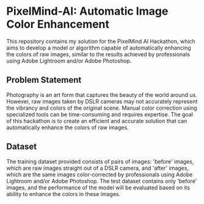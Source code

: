 # PixelMind-AI: Automatic Image Color Enhancement
This repository contains my solution for the PixelMind AI Hackathon, which aims to develop a model or algorithm capable of automatically enhancing the colors of raw images, similar to the results achieved by professionals using Adobe Lightroom and/or Adobe Photoshop.

## Problem Statement
Photography is an art form that captures the beauty of the world around us. However, raw images taken by DSLR cameras may not accurately represent the vibrancy and colors of the original scene. Manual color correction using specialized tools can be time-consuming and requires expertise. The goal of this hackathon is to create an efficient and accurate solution that can automatically enhance the colors of raw images.

## Dataset
The training dataset provided consists of pairs of images: 'before' images, which are raw images straight out of a DSLR camera, and 'after' images, which are the same images color-corrected by professionals using Adobe Lightroom and/or Adobe Photoshop. The test dataset contains only 'before' images, and the performance of the model will be evaluated based on its ability to enhance the colors in these images.
